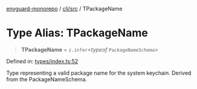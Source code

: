 [envguard-monorepo](../../../index.md) / [cli/src](../index.md) / TPackageName

# Type Alias: TPackageName

> **TPackageName** = `z.infer`\<*typeof* `PackageNameSchema`\>

Defined in: [types/index.ts:52](https://github.com/amannirala13/envguard/blob/3109fc1a57b52249408b958acacfd83ef088e5f3/packages/cli/src/types/index.ts#L52)

Type representing a valid package name for the system keychain.
Derived from the PackageNameSchema.
